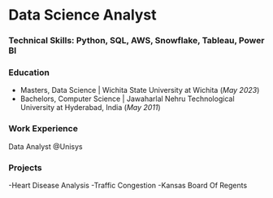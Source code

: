 # Data Science Analyst

### Technical Skills: Python, SQL, AWS, Snowflake, Tableau, Power BI 

### Education
- Masters, Data Science | Wichita State University at Wichita (_May 2023_)
- Bachelors, Computer Science | Jawaharlal Nehru Technological University at Hyderabad, India (_May 2011_)

### Work Experience
Data Analyst @Unisys 

### Projects
-Heart Disease Analysis
-Traffic Congestion
-Kansas Board Of Regents
